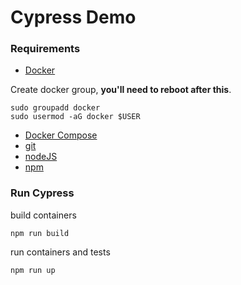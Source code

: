 # Cypress Demo

### Requirements
* [Docker](https://docs.docker.com/engine/install/debian/)
  
Create docker group, **you'll need to reboot after this**.
```shell
sudo groupadd docker
sudo usermod -aG docker $USER
```
* [Docker Compose](https://docs.docker.com/compose/install/)
* [git](https://git-scm.com/)
* [nodeJS](https://nodejs.org/en/)
* [npm](https://www.npmjs.com/)

### Run Cypress
build containers
```shell
npm run build
```
run containers and tests
```shell
npm run up
```

<!-- ### Run Tests
```shell
docker-compose up
``` -->
